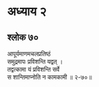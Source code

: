 # अध्याय २

## श्लोक ७०

आपूर्यमाणमचलप्रतिष्ठं<br>समुद्रमापः प्रविशन्ति यद्वत् ।<br>तद्वत्कामा यं प्रविशन्ति सर्वे<br>स शान्तिमाप्नोति न कामकामी ॥ २-७०॥<br><br>

